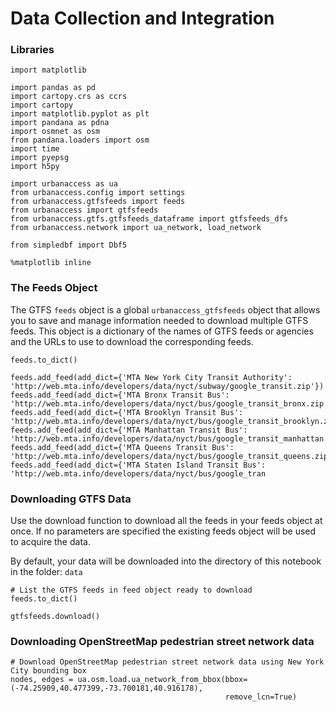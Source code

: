 # Data Collection and Integration

### Libraries

```
import matplotlib

import pandas as pd
import cartopy.crs as ccrs
import cartopy
import matplotlib.pyplot as plt
import pandana as pdna
import osmnet as osm
from pandana.loaders import osm
import time
import pyepsg
import h5py

import urbanaccess as ua
from urbanaccess.config import settings
from urbanaccess.gtfsfeeds import feeds
from urbanaccess import gtfsfeeds
from urbanaccess.gtfs.gtfsfeeds_dataframe import gtfsfeeds_dfs
from urbanaccess.network import ua_network, load_network

from simpledbf import Dbf5

%matplotlib inline
```

### The Feeds Object
The GTFS `feeds` object is a global `urbanaccess_gtfsfeeds` object that allows you to save and manage information needed to download multiple GTFS feeds. This object is a dictionary of the names of GTFS feeds or agencies and the URLs to use to download the corresponding feeds.

```
feeds.to_dict()
```

```
feeds.add_feed(add_dict={'MTA New York City Transit Authority': 'http://web.mta.info/developers/data/nyct/subway/google_transit.zip'})
feeds.add_feed(add_dict={'MTA Bronx Transit Bus': 'http://web.mta.info/developers/data/nyct/bus/google_transit_bronx.zip'})
feeds.add_feed(add_dict={'MTA Brooklyn Transit Bus': 'http://web.mta.info/developers/data/nyct/bus/google_transit_brooklyn.zip'})
feeds.add_feed(add_dict={'MTA Manhattan Transit Bus': 'http://web.mta.info/developers/data/nyct/bus/google_transit_manhattan.zip'})
feeds.add_feed(add_dict={'MTA Queens Transit Bus': 'http://web.mta.info/developers/data/nyct/bus/google_transit_queens.zip'})
feeds.add_feed(add_dict={'MTA Staten Island Transit Bus': 'http://web.mta.info/developers/data/nyct/bus/google_tran
```
### Downloading GTFS Data

Use the download function to download all the feeds in your feeds object at once. If no parameters are specified the existing feeds object will be used to acquire the data.

By default, your data will be downloaded into the directory of this notebook in the folder: `data`

```
# List the GTFS feeds in feed object ready to download
feeds.to_dict()
```

```
gtfsfeeds.download()
```

### Downloading OpenStreetMap pedestrian street network data
```
# Download OpenStreetMap pedestrian street network data using New York City bounding box
nodes, edges = ua.osm.load.ua_network_from_bbox(bbox=(-74.25909,40.477399,-73.700181,40.916178),
                                                remove_lcn=True) 
```
